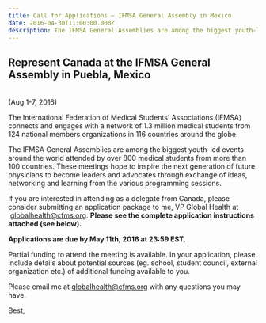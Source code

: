 ```yaml
---
title: Call for Applications – IFMSA General Assembly in Mexico
date: 2016-04-30T11:00:00.000Z
description: The IFMSA General Assemblies are among the biggest youth-led events around the world attended by over 800 medical students from more than 100 countries.
---
```



## Represent Canada at the IFMSA General Assembly in Puebla, Mexico
<br>(Aug 1-7, 2016)

The International Federation of Medical Students’ Associations (IFMSA) connects and engages with a network of 1.3 million medical students from 124 national members organizations in 116 countries around the globe.

The IFMSA General Assemblies are among the biggest youth-led events around the world attended by over 800 medical students from more than 100 countries. These meetings hope to inspire the next generation of future physicians to become leaders and advocates through exchange of ideas, networking and learning from the various programming sessions.

If you are interested in attending as a delegate from Canada, please consider submitting an application package to me, VP Global Health at &nbsp;globalhealth@cfms.org. **Please see the complete application instructions attached (see below).**

**Applications are due by May 11th, 2016 at 23:59 EST.**

Partial funding to attend the meeting is available. In your application, please include details about potential sources (eg. school, student council, external organization etc.) of additional funding available to you.

Please email me at&nbsp;[globalhealth@cfms.org](javascript:void(location.href='mailto:'+String.fromCharCode(103,108,111,98,97,108,104,101,97,108,116,104,64,99,102,109,115,46,111,114,103)))&nbsp;with any questions you may have.

Best,